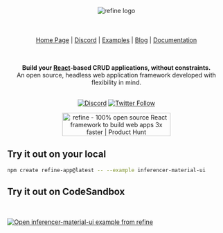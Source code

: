 <div align="center" style="margin: 30px;">
<a href="https://refine.dev/">
<picture  style="display: inline-block;" >
  <source media="(prefers-color-scheme: dark)" srcset="https://refine.ams3.cdn.digitaloceanspaces.com/readme/refine-white-logo.png">
  <img alt="refine logo" src="https://refine.ams3.cdn.digitaloceanspaces.com/readme/refine-dark-logo.png">
</picture>

<br />
<br />
</a>

<br />
<br />

<div align="center">
    <a href="https://refine.dev">Home Page</a> |
    <a href="https://discord.gg/refine">Discord</a> |
    <a href="https://refine.dev/examples/">Examples</a> |
    <a href="https://refine.dev/blog/">Blog</a> |
    <a href="https://refine.dev/docs/">Documentation</a>

</div>
</div>

<br />

<div align="center"><strong>Build your <a href="https://reactjs.org/">React</a>-based CRUD applications, without constraints.</strong><br>An open source, headless web application framework developed with flexibility in mind.

<br />
<br />

[![Discord](https://img.shields.io/discord/837692625737613362.svg?label=&logo=discord&logoColor=ffffff&color=7389D8&labelColor=6A7EC2)](https://discord.gg/refine)
[![Twitter Follow](https://img.shields.io/twitter/follow/refine_dev?style=social)](https://twitter.com/refine_dev)

<a href="https://www.producthunt.com/posts/refine-3?utm_source=badge-top-post-badge&utm_medium=badge&utm_souce=badge-refine&#0045;3" target="_blank"><img src="https://api.producthunt.com/widgets/embed-image/v1/top-post-badge.svg?post_id=362220&theme=light&period=daily" alt="refine - 100&#0037;&#0032;open&#0032;source&#0032;React&#0032;framework&#0032;to&#0032;build&#0032;web&#0032;apps&#0032;3x&#0032;faster | Product Hunt" style="width: 250px; height: 54px;" width="250" height="54" /></a>

</div>

## Try it out on your local

```bash
npm create refine-app@latest -- --example inferencer-material-ui
```

## Try it out on CodeSandbox

<br/>

[![Open inferencer-material-ui example from refine](https://codesandbox.io/static/img/play-codesandbox.svg)](https://codesandbox.io/embed/github/refinedev/refine/tree/master/examples/inferencer-material-ui?view=preview&theme=dark&codemirror=1)
